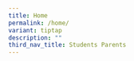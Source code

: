 ```yaml
---
title: Home
permalink: /home/
variant: tiptap
description: ""
third_nav_title: Students Parents
---
```


